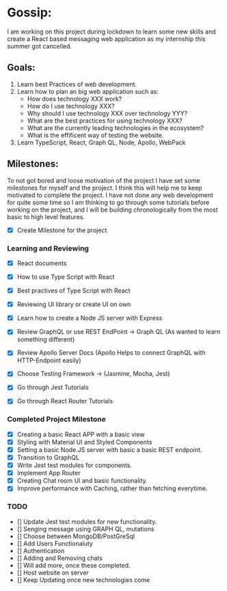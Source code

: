 # Gossip:

I am working on this project during lockdown to learn some new skills and create a React based messaging web application as my internship this summer got cancelled.

## Goals:
1. Learn best Practices of web development.
3. Learn how to plan an big web application such as:
    * How does technology XXX work?
    * How do I use technology XXX?
    * Why should I use technology XXX over technology YYY?
    * What are the best practices for using technology XXX?
    * What are the currently leading technologies in the ecosystem?
    * What is the effificent way of testing the website.
2. Learn TypeScript, React, Graph QL, Node, Apollo, WebPack

## Milestones:
To not got bored and loose motivation of the project I have set some milestones for myself and the project. I think this will help me to keep motivated to complete the project. I have not done any web development for quite some time so I am thinking to go through some tutorials before working on the project, and I will be building chronologically from the most basic to high level features.

- [x] Create Milestone for the project

### Learning and Reviewing
- [x] React documents
- [x] How to use Type Script with React
- [x] Best practives of Type Script with React
- [x] Reviewing UI library or create UI on own
- [x] Learn how to create a Node JS server with Express
- [x] Review GraphQL or use REST EndPoint -> Graph QL (As wanted to learn something different)
- [x] Review Apollo Server Docs (Apollo Helps to connect GraphQL with HTTP-Endpoint easily)
- [x] Choose Testing Framework -> (Jasmine, Mocha, Jest)
- [x] Go through Jest Tutorials
- [x] Go through React Router Tutorials


### Completed Project Milestone
- [x] Creating a basic React APP with a basic view
- [x] Styling with Material UI and Styled Components
- [x] Setting a basic Node.JS server with basic a basic REST endpoint.
- [x] Transition to GraphQL
- [x] Write Jest test modules for components.
- [x] Implement App Router
- [x] Creating Chat room UI and basic functionality.
- [x] Improve performance with Caching, rather than fetching everytime.

### TODO
- [] Update Jest test modules for new functionality.
- [] Senging message using GRAPH QL, mutations
- [] Choose between MongoDB/PostGreSql
- [] Add Users Functionaluty
- [] Authentication
- [] Adding and Removing chats
- [] Will add more, once these completed.
- [] Host website on server
- [] Keep Updating once new technologies come

